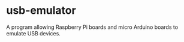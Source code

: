 # usb-emulator
A program allowing Raspberry Pi boards and micro Arduino boards to emulate USB devices. 
